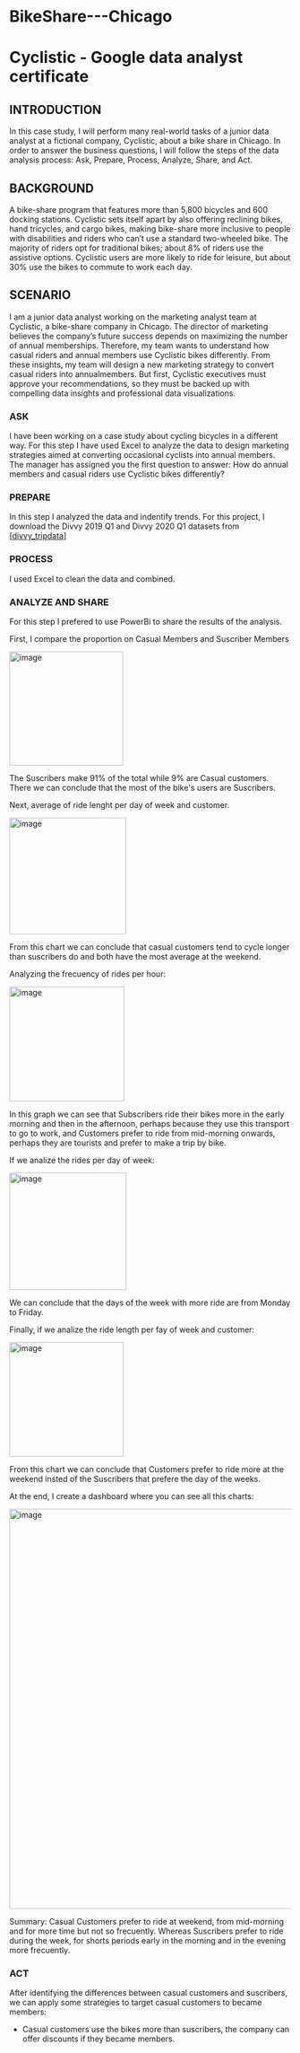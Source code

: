 # BikeShare---Chicago
# Cyclistic - Google data analyst certificate

## INTRODUCTION

In this case study, I will perform many real-world tasks of a junior data analyst at a fictional company, Cyclistic, about a bike share in Chicago. In order to answer the business questions, I will follow the steps of the data analysis process: Ask, Prepare, Process, Analyze, Share, and Act.

## BACKGROUND

A bike-share program that features more than 5,800 bicycles and 600 docking stations. Cyclistic sets itself apart by also offering reclining bikes, hand tricycles, and cargo bikes, making bike-share more inclusive to people with disabilities
and riders who can’t use a standard two-wheeled bike. The majority of riders opt for traditional bikes; about 8% of riders use the assistive options. Cyclistic users are more likely to ride for leisure, but about 30% use the bikes to commute to work each day.

## SCENARIO

I am a junior data analyst working on the marketing analyst team at Cyclistic, a bike-share company in Chicago. The director of marketing believes the company’s future success depends on maximizing the number of annual memberships. Therefore, my team wants to understand how casual riders and annual members use Cyclistic bikes differently. From these insights, my team will design a new marketing strategy to convert casual riders into annualmembers. But first, Cyclistic executives must approve your recommendations, so they must be backed up with compelling data insights and professional data visualizations.

### ASK

I have been working on a case study about cycling bicycles in a different way. For this step I have used Excel to analyze the data to design marketing strategies aimed at converting occasional cyclists into annual members. 
The manager has assigned you the first question to answer: How do annual members and casual riders use Cyclistic bikes differently?


### PREPARE 

In this step I analyzed the data and indentify trends. 
For this project, I download the Divvy 2019 Q1 and Divvy 2020 Q1 datasets from [[divvy_tripdata](https://divvy-tripdata.s3.amazonaws.com/index.html)]

### PROCESS

I used Excel to clean the data and combined. 

### ANALYZE AND SHARE
For this step I prefered to use PowerBi to share the results of the analysis. 

First, I compare the proportion on Casual Members and Suscriber Members

<img width="203" alt="image" src="https://github.com/Ceciimw/BikeShare---Chicago/assets/116229442/a0b35b05-c0e3-40c3-bbe5-4793d1173a2c">

The Suscribers make 91% of the total while 9% are Casual customers. There we can conclude that the most of the bike's users are Suscribers.

Next, average of ride lenght per day of week and customer.

<img width="208" alt="image" src="https://github.com/Ceciimw/BikeShare---Chicago/assets/116229442/b00e6c97-c281-4783-9bdd-4228785ec974">

From this chart we can conclude that casual customers tend to cycle longer than suscribers do and both have the most average at the weekend. 

Analyzing the frecuency of rides per hour: 

<img width="205" alt="image" src="https://github.com/Ceciimw/BikeShare---Chicago/assets/116229442/0a197312-4117-4fd7-83b3-44a60f0a802d">

In this graph we can see that Subscribers ride their bikes more in the early morning and then in the afternoon, perhaps because they use this transport to go to work, and Customers prefer to ride from mid-morning onwards, perhaps they are tourists and prefer to make a trip by bike. 

If we analize the rides per day of week: 

<img width="209" alt="image" src="https://github.com/Ceciimw/BikeShare---Chicago/assets/116229442/38341b76-d94f-4c2e-874e-9407ca6e212e">

We can conclude that the days of the week with more ride are from Monday to Friday. 

Finally, if we analize the ride length per fay of week and customer: 

<img width="204" alt="image" src="https://github.com/Ceciimw/BikeShare---Chicago/assets/116229442/33a37bd4-3320-429c-8745-257328c10cd1">

From this chart we can conclude that Customers prefer to ride more at the weekend insted of the Suscribers that prefere the day of the weeks. 

At the end, I create a dashboard where you can see all this charts:

<img width="713" alt="image" src="https://github.com/Ceciimw/BikeShare---Chicago/assets/116229442/4d7c1f10-c6f0-446d-b031-c193048cd3e4">

Summary:
Casual Customers prefer to ride at weekend, from mid-morning and for more time but not so frecuently. Whereas Suscribers prefer to ride during the week, for shorts periods early in the morning and in the evening more frecuently.

### ACT

After identifying the differences between casual customers and suscribers, we can apply some strategies to target casual customers to became members:
- Casual customers use the bikes more than suscribers, the company can offer discounts if they became members.



